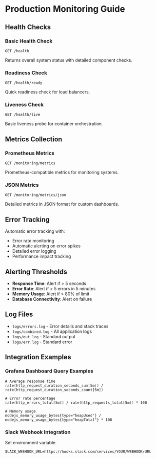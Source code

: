 
# Production Monitoring Guide

## Health Checks

### Basic Health Check
```
GET /health
```
Returns overall system status with detailed component checks.

### Readiness Check  
```
GET /health/ready
```
Quick readiness check for load balancers.

### Liveness Check
```
GET /health/live  
```
Basic liveness probe for container orchestration.

## Metrics Collection

### Prometheus Metrics
```
GET /monitoring/metrics
```
Prometheus-compatible metrics for monitoring systems.

### JSON Metrics
```
GET /monitoring/metrics/json
```
Detailed metrics in JSON format for custom dashboards.

## Error Tracking

Automatic error tracking with:
- Error rate monitoring
- Automatic alerting on error spikes  
- Detailed error logging
- Performance impact tracking

## Alerting Thresholds

- **Response Time**: Alert if > 5 seconds
- **Error Rate**: Alert if > 5 errors in 5 minutes
- **Memory Usage**: Alert if > 80% of limit
- **Database Connectivity**: Alert on failure

## Log Files

- `logs/errors.log` - Error details and stack traces
- `logs/combined.log` - All application logs
- `logs/out.log` - Standard output
- `logs/err.log` - Standard error

## Integration Examples

### Grafana Dashboard Query Examples
```
# Average response time
rate(http_request_duration_seconds_sum[5m]) / rate(http_request_duration_seconds_count[5m])

# Error rate percentage  
rate(http_errors_total[5m]) / rate(http_requests_total[5m]) * 100

# Memory usage
nodejs_memory_usage_bytes{type="heapUsed"} / nodejs_memory_usage_bytes{type="heapTotal"} * 100
```

### Slack Webhook Integration
Set environment variable:
```
SLACK_WEBHOOK_URL=https://hooks.slack.com/services/YOUR/WEBHOOK/URL
```
